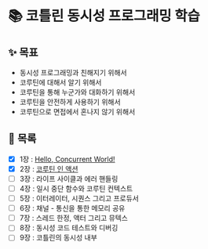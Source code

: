 # 📚 코틀린 동시성 프로그래밍 학습

## ✨ 목표

- 동시성 프로그래밍과 친해지기 위해서
- 코루틴에 대해서 알기 위해서
- 코루틴을 통해 누군가와 대화하기 위해서
- 코루틴을 안전하게 사용하기 위해서
- 코루틴으로 면접에서 혼나지 않기 위해서

## 🚀 목록

- [x] 1장 : [Hello, Concurrent World!](01장/Hello,%20Concurrent%20World!.md)
- [x] 2장 : [코루틴 인 액션](02장/코루틴%20인%20액션.md)
- [ ] 3장 : 라이프 사이클과 에러 핸들링
- [ ] 4장 : 일시 중단 함수와 코루틴 컨텍스트
- [ ] 5장 : 이터레이터, 시퀀스 그리고 프로듀서
- [ ] 6장 : 채널 - 통신을 통한 메모리 공유
- [ ] 7장 : 스레드 한정, 액터 그리고 뮤텍스
- [ ] 8장 : 동시성 코드 테스트와 디버깅
- [ ] 9장 : 코틀린의 동시성 내부
